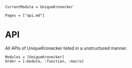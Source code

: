 ```@meta
CurrentModule = UniqueKronecker 
```

```@contents
Pages = ["api.md"]
```

# API
All APIs of UniqueKronecker listed in a unstructured manner.

```@autodocs
Modules = [UniqueKronecker]
Order = [:module, :function, :macro]
```
